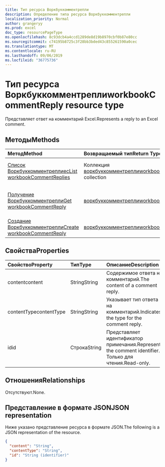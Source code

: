 ```yaml
---
title: Тип ресурса Воркбуккомментрепли
description: Определение типа ресурса Воркбуккомментрепли
localization_priority: Normal
author: grangeryy
ms.prod: excel
doc_type: resourcePageType
ms.openlocfilehash: 8c93dcb4a4ccd1289de8d19b8970cbf0b87e80cc
ms.sourcegitcommit: c74195b8725c3f28bb3bded43c855261590a0cec
ms.translationtype: MT
ms.contentlocale: ru-RU
ms.lasthandoff: 09/06/2019
ms.locfileid: "36775736"
---
```

# <a name="workbookcommentreply-resource-type"></a><span data-ttu-id="176d5-103">Тип ресурса Воркбуккомментрепли</span><span class="sxs-lookup"><span data-stu-id="176d5-103">workbookCommentReply resource type</span></span>

<span data-ttu-id="176d5-104">Представляет ответ на комментарий Excel.</span><span class="sxs-lookup"><span data-stu-id="176d5-104">Represents a reply to an Excel comment.</span></span>

## <a name="methods"></a><span data-ttu-id="176d5-105">Методы</span><span class="sxs-lookup"><span data-stu-id="176d5-105">Methods</span></span>

| <span data-ttu-id="176d5-106">Метод</span><span class="sxs-lookup"><span data-stu-id="176d5-106">Method</span></span>       | <span data-ttu-id="176d5-107">Возвращаемый тип</span><span class="sxs-lookup"><span data-stu-id="176d5-107">Return Type</span></span> | <span data-ttu-id="176d5-108">Описание</span><span class="sxs-lookup"><span data-stu-id="176d5-108">Description</span></span> |
|:-------------|:------------|:------------|
| [<span data-ttu-id="176d5-109">Список Воркбуккомментреплиес</span><span class="sxs-lookup"><span data-stu-id="176d5-109">List workbookCommentReplies</span></span>](../api/workbookcomment-list-replies.md) | <span data-ttu-id="176d5-110">Коллекция [воркбуккомментрепли](workbookcommentreply.md)</span><span class="sxs-lookup"><span data-stu-id="176d5-110">[workbookCommentReply](workbookcommentreply.md) collection</span></span> | <span data-ttu-id="176d5-111">Получение списка объектов воркбуккомментрепли.</span><span class="sxs-lookup"><span data-stu-id="176d5-111">Retrieve a list of workbookcommentreply objects.</span></span> |
| [<span data-ttu-id="176d5-112">Получение Воркбуккомментрепли</span><span class="sxs-lookup"><span data-stu-id="176d5-112">Get workbookCommentReply</span></span>](../api/workbookcommentreply-get.md) | [<span data-ttu-id="176d5-113">воркбуккомментрепли</span><span class="sxs-lookup"><span data-stu-id="176d5-113">workbookCommentReply</span></span>](workbookcommentreply.md) | <span data-ttu-id="176d5-114">Чтение свойств и связей объекта Воркбуккомментрепли.</span><span class="sxs-lookup"><span data-stu-id="176d5-114">Read properties and relationships of workbookCommentReply object.</span></span> |
| [<span data-ttu-id="176d5-115">Создание Воркбуккомментрепли</span><span class="sxs-lookup"><span data-stu-id="176d5-115">Create workbookCommentReply</span></span>](../api/workbookcomment-post-replies.md) | [<span data-ttu-id="176d5-116">воркбуккомментрепли</span><span class="sxs-lookup"><span data-stu-id="176d5-116">workbookCommentReply</span></span>](workbookcommentreply.md) | <span data-ttu-id="176d5-117">Создание нового Воркбуккомментрепли.</span><span class="sxs-lookup"><span data-stu-id="176d5-117">Create a new workbookCommentReply.</span></span> |
## <a name="properties"></a><span data-ttu-id="176d5-118">Свойства</span><span class="sxs-lookup"><span data-stu-id="176d5-118">Properties</span></span>

| <span data-ttu-id="176d5-119">Свойство</span><span class="sxs-lookup"><span data-stu-id="176d5-119">Property</span></span>     | <span data-ttu-id="176d5-120">Тип</span><span class="sxs-lookup"><span data-stu-id="176d5-120">Type</span></span>        | <span data-ttu-id="176d5-121">Описание</span><span class="sxs-lookup"><span data-stu-id="176d5-121">Description</span></span> |
|:-------------|:------------|:------------|
|<span data-ttu-id="176d5-122">content</span><span class="sxs-lookup"><span data-stu-id="176d5-122">content</span></span>|<span data-ttu-id="176d5-123">String</span><span class="sxs-lookup"><span data-stu-id="176d5-123">String</span></span>|<span data-ttu-id="176d5-124">Содержимое ответа на комментарий.</span><span class="sxs-lookup"><span data-stu-id="176d5-124">The content of a comment reply.</span></span>|
|<span data-ttu-id="176d5-125">contentType</span><span class="sxs-lookup"><span data-stu-id="176d5-125">contentType</span></span>|<span data-ttu-id="176d5-126">String</span><span class="sxs-lookup"><span data-stu-id="176d5-126">String</span></span>|<span data-ttu-id="176d5-127">Указывает тип ответа на комментарий.</span><span class="sxs-lookup"><span data-stu-id="176d5-127">Indicates the type for the comment reply.</span></span>|
|<span data-ttu-id="176d5-128">id</span><span class="sxs-lookup"><span data-stu-id="176d5-128">id</span></span>|<span data-ttu-id="176d5-129">Строка</span><span class="sxs-lookup"><span data-stu-id="176d5-129">String</span></span>|<span data-ttu-id="176d5-130">Представляет идентификатор примечания.</span><span class="sxs-lookup"><span data-stu-id="176d5-130">Represents the comment identifier.</span></span> <span data-ttu-id="176d5-131">Только для чтения.</span><span class="sxs-lookup"><span data-stu-id="176d5-131">Read-only.</span></span>|


## <a name="relationships"></a><span data-ttu-id="176d5-132">Отношения</span><span class="sxs-lookup"><span data-stu-id="176d5-132">Relationships</span></span>

<span data-ttu-id="176d5-133">Отсутствуют.</span><span class="sxs-lookup"><span data-stu-id="176d5-133">None.</span></span>

## <a name="json-representation"></a><span data-ttu-id="176d5-134">Представление в формате JSON</span><span class="sxs-lookup"><span data-stu-id="176d5-134">JSON representation</span></span>

<span data-ttu-id="176d5-135">Ниже указано представление ресурса в формате JSON.</span><span class="sxs-lookup"><span data-stu-id="176d5-135">The following is a JSON representation of the resource.</span></span>

<!-- {
  "blockType": "resource",
  "optionalProperties": [

  ],
  "@odata.type": "microsoft.graph.workbookCommentReply",
  "baseType": "",
  "keyProperty": "id"
}-->

```json
{
  "content": "String",
  "contentType": "String",
  "id": "String (identifier)"
}
```

<!-- uuid: 16cd6b66-4b1a-43a1-adaf-3a886856ed98
2019-02-04 14:57:30 UTC -->
<!-- {
  "type": "#page.annotation",
  "description": "workbookCommentReply resource",
  "keywords": "",
  "section": "documentation",
  "tocPath": ""
}-->
